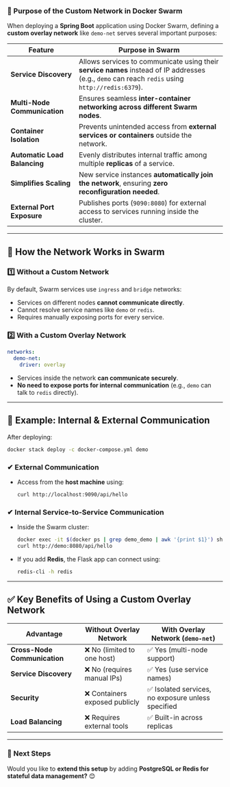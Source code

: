 ### **🔹 Purpose of the Custom Network in Docker Swarm**
When deploying a **Spring Boot** application using Docker Swarm, defining a **custom overlay network** like `demo-net` serves several important purposes:

| **Feature**           | **Purpose in Swarm** |
|----------------------|--------------------|
| **Service Discovery** | Allows services to communicate using their **service names** instead of IP addresses (e.g., `demo` can reach `redis` using `http://redis:6379`). |
| **Multi-Node Communication** | Ensures seamless **inter-container networking across different Swarm nodes**. |
| **Container Isolation** | Prevents unintended access from **external services or containers** outside the network. |
| **Automatic Load Balancing** | Evenly distributes internal traffic among multiple **replicas** of a service. |
| **Simplifies Scaling** | New service instances **automatically join the network**, ensuring **zero reconfiguration needed**. |
| **External Port Exposure** | Publishes ports (`9090:8080`) for external access to services running inside the cluster. |

---

## **📌 How the Network Works in Swarm**
### **1️⃣ Without a Custom Network**
By default, Swarm services use `ingress` and `bridge` networks:
- Services on different nodes **cannot communicate directly**.
- Cannot resolve service names like `demo` or `redis`.
- Requires manually exposing ports for every service.

### **2️⃣ With a Custom Overlay Network**
```yaml
networks:
  demo-net:
    driver: overlay
```
- Services inside the network **can communicate securely**.
- **No need to expose ports for internal communication** (e.g., `demo` can talk to `redis` directly).

---

## **📌 Example: Internal & External Communication**
After deploying:
```sh
docker stack deploy -c docker-compose.yml demo
```

### **✔ External Communication**
- Access from the **host machine** using:
  ```sh
  curl http://localhost:9090/api/hello
  ```

### **✔ Internal Service-to-Service Communication**
- Inside the Swarm cluster:
  ```sh
  docker exec -it $(docker ps | grep demo_demo | awk '{print $1}') sh
  curl http://demo:8080/api/hello
  ```
- If you add **Redis**, the Flask app can connect using:
  ```sh
  redis-cli -h redis
  ```

---

## **✅ Key Benefits of Using a Custom Overlay Network**
| **Advantage** | **Without Overlay Network** | **With Overlay Network (`demo-net`)** |
|--------------|----------------|--------------------|
| **Cross-Node Communication** | ❌ No (limited to one host) | ✅ Yes (multi-node support) |
| **Service Discovery** | ❌ No (requires manual IPs) | ✅ Yes (use service names) |
| **Security** | ❌ Containers exposed publicly | ✅ Isolated services, no exposure unless specified |
| **Load Balancing** | ❌ Requires external tools | ✅ Built-in across replicas |

---

### **🚀 Next Steps**
Would you like to **extend this setup** by adding **PostgreSQL or Redis for stateful data management?** 😊